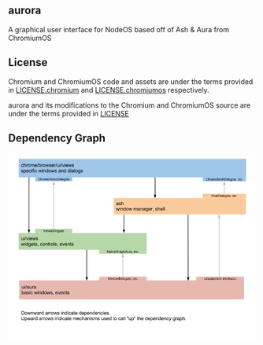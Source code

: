 ## aurora ##

A graphical user interface for NodeOS based off of Ash & Aura from ChromiumOS

## License ##

Chromium and ChromiumOS code and assets are under the terms provided in [LICENSE.chromium](https://raw.githubusercontent.com/joshgarde/aurora/master/LICENSE.chromium) and [LICENSE.chromiumos](https://raw.githubusercontent.com/joshgarde/aurora/master/LICENSE.chromium_os) respectively.

aurora and its modifications to the Chromium and ChromiumOS source are under the terms provided in [LICENSE](https://raw.githubusercontent.com/joshgarde/aurora/master/LICENSE)

## Dependency Graph ##

![Dependency Graph](https://raw.githubusercontent.com/joshgarde/aurora/master/ChromeAshViewsAuradependencies.png)
